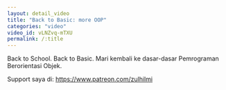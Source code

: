 ```yaml
---
layout: detail_video
title: "Back to Basic: more OOP"
categories: "video"
video_id: vLNZvq-mTXU
permalink: /:title
---
```

Back to School. Back to Basic. 
Mari kembali ke dasar-dasar Pemrograman Berorientasi Objek.

Support saya di: https://www.patreon.com/zulhilmi 
